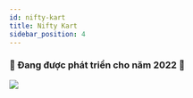 ```yaml
---
id: nifty-kart
title: Nifty Kart
sidebar_position: 4
---
```


### 🚧 Đang được phát triển cho năm 2022 🚧

![](/img/niftykart_v01.png)
